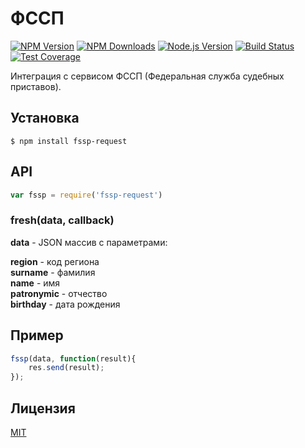 # ФССП

[![NPM Version][npm-image]][npm-url]
[![NPM Downloads][downloads-image]][downloads-url]
[![Node.js Version][node-version-image]][node-version-url]
[![Build Status][travis-image]][travis-url]
[![Test Coverage][coveralls-image]][coveralls-url]

Интеграция с сервисом ФССП (Федеральная служба судебных приставов).

## Установка

```
$ npm install fssp-request
```

## API

```js
var fssp = require('fssp-request')
```

### fresh(data, callback)

 __data__ - JSON массив с параметрами:  
 
 __region__ - код региона  
 __surname__ - фамилия  
 __name__ - имя  
 __patronymic__ - отчество  
 __birthday__ - дата рождения

## Пример

```js
fssp(data, function(result){
    res.send(result);
});
```

## Лицензия

[MIT](LICENSE)

[npm-image]: https://img.shields.io/npm/v/fresh.svg
[npm-url]: https://npmjs.org/package/fresh
[node-version-image]: https://img.shields.io/node/v/fresh.svg
[node-version-url]: http://nodejs.org/download/
[travis-image]: https://img.shields.io/travis/jshttp/fresh/master.svg
[travis-url]: https://travis-ci.org/jshttp/fresh
[coveralls-image]: https://img.shields.io/coveralls/jshttp/fresh/master.svg
[coveralls-url]: https://coveralls.io/r/jshttp/fresh?branch=master
[downloads-image]: https://img.shields.io/npm/dm/fresh.svg
[downloads-url]: https://npmjs.org/package/fresh
